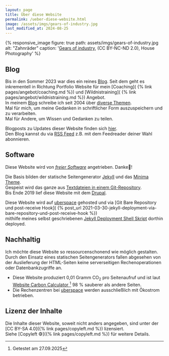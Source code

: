 ```yaml
---
layout: page
title: Über diese Website 
permalink: /ueber-diese-website.html
image: /assets/imgs/gears-of-industry.jpg
last_modified_at: 2024-08-25
---
```

{% responsive_image figure: true 
path: assets/imgs/gears-of-industry.jpg 
alt: "Zahnräder" 
caption: '<a href="https://www.flickr.com/photos/housephotography/953871961/">Gears of industry</a>, 
(CC BY-NC-ND 2.0), House Photography' %}
## Blog

Bis in den Sommer 2023 war dies ein reines [Blog](/blog/). 
Seit dem geht es inkrementell in Richtung Portfolio Website für mein [Coaching](
{% link pages/angebot/coaching.md %})
und [Wildnistraining]( 
{% link pages/angebot/wildnistraining.md %})
Angebot.   
In meinem [Blog](/blog/) schreibe ich seit 2004 über [diverse Themen](/themen).     
Mal für mich, um meine Gedanken in schriftlicher Form auszuspeichern
und zu verarbeiten.     
Mal für Andere, um Wissen und Gedanken zu teilen.

Blogposts zu Updates dieser Website finden sich [hier](/thema/netzaffe).   
Den Blog kannst du via [RSS Feed](/feed.xml) 
z.B. mit dem Feedreader deiner Wahl abonnieren.

## Software

Diese Website wird von [*freier Software*](/thema/open-source/) angetrieben. Danke🙏!   

Die Basis bilden der statische Seitengenerator [Jekyll](/thema/jekyll/)
und das [Minima Theme](https://github.com/jekyll/minima).   
Gespeist wird das ganze aus [Textdateien in einem Git-Repository](
https://github.com/fl3a/florian.latzel.io).  
Bis Ende 2019 lief diese Website mit dem [Drupal](/thema/drupal/).

Diese Website wird auf [uberspace](https://uberspace.de) gehosted
und via [Git Bare Repository und post-receive Hook](
{% post_url 2021-03-30-jekyll-deployment-via-bare-repository-und-post-receive-hook %})   
mithilfe meines selbst geschriebenen [Jekyll Deployment Shell Skript](
https://github.com/fl3a/jekyll_deployment) dorthin deployed.

## Nachhaltig

Ich möchte diese Website so ressourcenschonend wie möglich gestalten. 
Durch den Einsatz eines statischen Seitengenerators fallen abgesehen von der Auslieferung der HTML-Seiten 
keine serverseitigen Rechenoperationen oder Datenbankzugriffe an.

- Diese Website produziert 0,01 Gramm CO<sub>2</sub> pro Seitenaufruf 
und ist laut [Website Carbon Calculator ](
https://www.websitecarbon.com/website/florian-latzel-io/)[^test_date] 
98 % sauberer als andere Seiten. 
- Die Rechenzentren bei [uberspace](
https://uberspace.de) werden ausschließlich mit Ökostrom betrieben.

## Lizenz der Inhalte

Die Inhalte dieser Website, soweit nicht anders angegeben, 
sind unter der [CC BY-SA 4.0]({% link pages/copyleft.md %}) 
lizensiert.      
Siehe [Copyleft 🄯]({% link pages/copyleft.md %}) für weitere Details.

[^test_date]: Getestet am 27.09.2025
